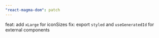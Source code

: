 ```yaml
---
"react-magma-dom": patch
---
```


feat: add `xLarge` for iconSizes
fix: export `styled` and `useGeneratedId` for external components

